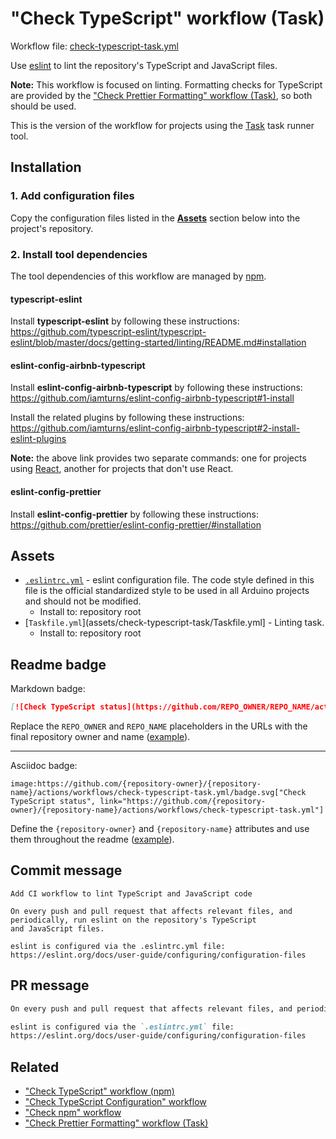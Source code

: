 # "Check TypeScript" workflow (Task)

Workflow file: [check-typescript-task.yml](check-typescript-task.yml)

Use [eslint](https://eslint.org/) to lint the repository's TypeScript and JavaScript files.

**Note:** This workflow is focused on linting. Formatting checks for TypeScript are provided by the ["Check Prettier Formatting" workflow (Task)](https://github.com/arduino/tooling-project-assets/blob/main/workflow-templates/check-prettier-formatting-task.md), so both should be used.

This is the version of the workflow for projects using the [Task](https://taskfile.dev/#/) task runner tool.

## Installation

### 1. Add configuration files

Copy the configuration files listed in the [**Assets**](#assets) section below into the project's repository.

### 2. Install tool dependencies

The tool dependencies of this workflow are managed by [npm](https://www.npmjs.com/).

#### typescript-eslint

Install **typescript-eslint** by following these instructions:<br />
https://github.com/typescript-eslint/typescript-eslint/blob/master/docs/getting-started/linting/README.md#installation

#### eslint-config-airbnb-typescript

Install **eslint-config-airbnb-typescript** by following these instructions:<br />
https://github.com/iamturns/eslint-config-airbnb-typescript#1-install

Install the related plugins by following these instructions:<br />
https://github.com/iamturns/eslint-config-airbnb-typescript#2-install-eslint-plugins

**Note:** the above link provides two separate commands: one for projects using [React](https://reactjs.org/), another for projects that don't use React.

#### eslint-config-prettier

Install **eslint-config-prettier** by following these instructions:<br />
https://github.com/prettier/eslint-config-prettier/#installation

## Assets

- [`.eslintrc.yml`](assets/check-typescript/.eslintrc.yml) - eslint configuration file. The code style defined in this file is the official standardized style to be used in all Arduino projects and should not be modified.
  - Install to: repository root
- [`Taskfile.yml`](assets/check-typescript-task/Taskfile.yml] - Linting task.
  - Install to: repository root

## Readme badge

Markdown badge:

```markdown
[![Check TypeScript status](https://github.com/REPO_OWNER/REPO_NAME/actions/workflows/check-typescript-task.yml/badge.svg)](https://github.com/REPO_OWNER/REPO_NAME/actions/workflows/check-typescript-task.yml)
```

Replace the `REPO_OWNER` and `REPO_NAME` placeholders in the URLs with the final repository owner and name ([example](https://raw.githubusercontent.com/arduino-libraries/ArduinoIoTCloud/master/README.md)).

---

Asciidoc badge:

```adoc
image:https://github.com/{repository-owner}/{repository-name}/actions/workflows/check-typescript-task.yml/badge.svg["Check TypeScript status", link="https://github.com/{repository-owner}/{repository-name}/actions/workflows/check-typescript-task.yml"]
```

Define the `{repository-owner}` and `{repository-name}` attributes and use them throughout the readme ([example](https://raw.githubusercontent.com/arduino-libraries/WiFiNINA/master/README.adoc)).

## Commit message

```
Add CI workflow to lint TypeScript and JavaScript code

On every push and pull request that affects relevant files, and periodically, run eslint on the repository's TypeScript
and JavaScript files.

eslint is configured via the .eslintrc.yml file:
https://eslint.org/docs/user-guide/configuring/configuration-files
```

## PR message

```markdown
On every push and pull request that affects relevant files, and periodically, run [eslint](https://eslint.org/) on the repository's TypeScript and JavaScript files.

eslint is configured via the `.eslintrc.yml` file:
https://eslint.org/docs/user-guide/configuring/configuration-files
```

## Related

- ["Check TypeScript" workflow (npm)](check-typescript-npm.md)
- ["Check TypeScript Configuration" workflow](check-tsconfig.md)
- ["Check npm" workflow](check-npm.md)
- ["Check Prettier Formatting" workflow (Task)](https://github.com/arduino/tooling-project-assets/blob/main/workflow-templates/check-prettier-formatting-task.md)
